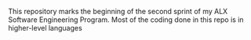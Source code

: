 This repository marks the beginning of the second sprint of my ALX Software Engineering Program.
Most of the coding done in this repo is in higher-level languages
